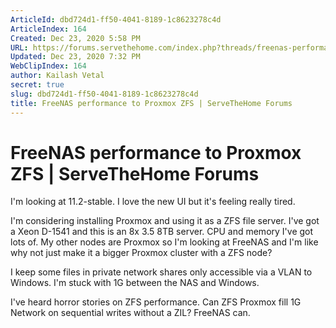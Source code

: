 ```yaml
---
ArticleId: dbd724d1-ff50-4041-8189-1c8623278c4d
ArticleIndex: 164
Created: Dec 23, 2020 5:58 PM
URL: https://forums.servethehome.com/index.php?threads/freenas-performance-to-proxmox-zfs.22919/
Updated: Dec 23, 2020 7:32 PM
WebClipIndex: 164
author: Kailash Vetal
secret: true
slug: dbd724d1-ff50-4041-8189-1c8623278c4d
title: FreeNAS performance to Proxmox ZFS | ServeTheHome Forums
---
```

#  FreeNAS performance to Proxmox ZFS | ServeTheHome Forums
I'm looking at 11.2-stable. I love the new UI but it's feeling really tired.

I'm considering installing Proxmox and using it as a ZFS file server. I've got a Xeon D-1541 and this is an 8x 3.5 8TB server. CPU and memory I've got lots of. My other nodes are Proxmox so I'm looking at FreeNAS and I'm like why not just make it a bigger Proxmox cluster with a ZFS node?

I keep some files in private network shares only accessible via a VLAN to Windows. I'm stuck with 1G between the NAS and Windows.

I've heard horror stories on ZFS performance. Can ZFS Proxmox fill 1G Network on sequential writes without a ZIL? FreeNAS can.
